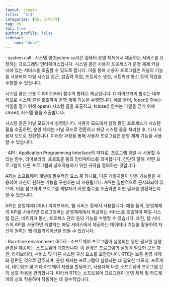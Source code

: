 ```yaml
---
layout: single
title:  "5/3"
categories: [OS, 끄적끄적]
tag: OS
toc: true
author_profile: false
sidebar:
    nav: "docs"
---
```


· system call : 시스템 콜(System call)은 컴퓨터 운영 체제에서 제공하는 서비스를 요청하는 프로그래밍 인터페이스입니다. 시스템 콜은 사용자 프로세스가 운영 체제 커널 내에 있는 서비스를 호출할 수 있도록 합니다. 이를 통해 사용자 프로그램은 커널의 기능을 사용하여 파일 시스템 접근, 입출력 작업, 프로세스 생성, 네트워크 통신 등의 작업을 수행할 수 있습니다.

시스템 콜은 보통 C 라이브러리 함수의 형태로 제공됩니다. C 라이브러리 함수는 내부적으로 시스템 콜을 호출하여 운영 체제 기능을 수행합니다. 예를 들어, fopen() 함수는 파일을 열기 위해 open() 시스템 콜을 호출하고, fclose() 함수는 파일을 닫기 위해 close() 시스템 콜을 호출합니다.

시스템 콜은 커널 모드에서 실행됩니다. 사용자 모드에서 실행 중인 프로세스가 시스템 콜을 호출하면, 운영 체제는 커널 모드로 전환하고 해당 시스템 콜을 처리한 후, 다시 사용자 모드로 전환합니다. 이러한 과정을 통해 사용자 프로그램은 운영 체제 기능을 사용할 수 있습니다.





· API : Application Programming Interface의 약자로, 프로그램 개발 시 사용할 수 있는 함수, 라이브러리, 프로토콜 등의 인터페이스를 의미합니다. 간단히 말해, 어떤 프로그램이 다른 프로그램과 상호작용하기 위한 규약을 정의하는 것입니다.

API는 소프트웨어 개발에 필수적인 요소 중 하나로, 다른 개발자들이 만든 기능들을 사용하여 자신이 원하는 기능을 구현하는 데 사용됩니다. API는 일반적으로 문서화되어 있으며, 이를 참고하여 프로그램 개발자가 어떤 함수를 호출하면 어떤 결과를 반환하는지 알 수 있습니다.

API는 운영체제(OS)나 라이브러리, 웹 서비스 등에서 사용됩니다. 예를 들어, 운영체제의 API를 사용하면 프로그래머는 운영체제에서 제공하는 서비스를 호출하여 파일 시스템 접근, 네트워크 통신, 프로세스 관리 등의 기능을 수행할 수 있습니다. 또한, 웹 서비스의 API를 사용하면 개발자는 해당 서비스에서 제공하는 데이터나 기능을 활용하여 자신이 원하는 웹 애플리케이션을 만들 수 있습니다.





· Run-time environment (RTE) : 소프트웨어 프로그램이 실행되는 동안 필요한 실행 환경을 제공하는 소프트웨어 계층입니다. 이 환경은 프로그램의 실행에 필요한 모든 자원, 라이브러리, 서비스 및 다른 시스템 구성 요소를 포함합니다. RTE는 보통 운영 체제와 관련된 것으로 간주되며, 운영 체제는 프로그램이 실행되는 데 필요한 메모리, 프로세서, 네트워크 및 기타 하드웨어 자원을 할당하고, 사용자와 다른 소프트웨어 프로그램 간의 상호 작용을 관리합니다. 따라서 RTE는 소프트웨어 프로그램이 운영 체제 및 하드웨어와 상호 작용하며 작동하는 데 필수적입니다.

